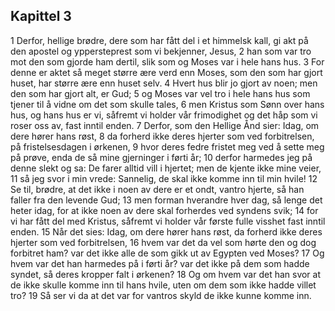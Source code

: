 ## Kapittel 3

1 Derfor, hellige brødre, dere som har fått del i et himmelsk kall, gi akt på den apostel og yppersteprest som vi bekjenner, Jesus,
2 han som var tro mot den som gjorde ham dertil, slik som og Moses var i hele hans hus.
3 For denne er aktet så meget større ære verd enn Moses, som den som har gjort huset, har større ære enn huset selv.
4 Hvert hus blir jo gjort av noen; men den som har gjort alt, er Gud;
5 og Moses var vel tro i hele hans hus som tjener til å vidne om det som skulle tales,
6 men Kristus som Sønn over hans hus, og hans hus er vi, såfremt vi holder vår frimodighet og det håp som vi roser oss av, fast inntil enden.
7 Derfor, som den Hellige Ånd sier: Idag, om dere hører hans røst,
8 da forherd ikke deres hjerter som ved forbitrelsen, på fristelsesdagen i ørkenen,
9 hvor deres fedre fristet meg ved å sette meg på prøve, enda de så mine gjerninger i førti år;
10 derfor harmedes jeg på denne slekt og sa: De farer alltid vill i hjertet; men de kjente ikke mine veier,
11 så jeg svor i min vrede: Sannelig, de skal ikke komme inn til min hvile!
12 Se til, brødre, at det ikke i noen av dere er et ondt, vantro hjerte, så han faller fra den levende Gud;
13 men forman hverandre hver dag, så lenge det heter idag, for at ikke noen av dere skal forherdes ved syndens svik;
14 for vi har fått del med Kristus, såfremt vi holder vår første fulle visshet fast inntil enden.
15 Når det sies: Idag, om dere hører hans røst, da forherd ikke deres hjerter som ved forbitrelsen,
16 hvem var det da vel som hørte den og dog forbitret ham? var det ikke alle de som gikk ut av Egypten ved Moses?
17 Og hvem var det han harmedes på i førti år? var det ikke på dem som hadde syndet, så deres kropper falt i ørkenen?
18 Og om hvem var det han svor at de ikke skulle komme inn til hans hvile, uten om dem som ikke hadde villet tro?
19 Så ser vi da at det var for vantros skyld de ikke kunne komme inn.
